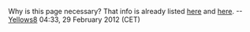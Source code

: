 Why is this page necessary? That info is already listed
[here](EShop "wikilink") and [here](Title_list "wikilink").
--[Yellows8](User:Yellows8 "wikilink") 04:33, 29 February 2012 (CET)